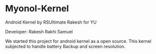 # Myonol-Kernel

Android Kernel by RSUltimate Rakesh for YU

Developer: Rakesh Rakhi Samuel

We started this project for android kernel as a open source. This kernel subjected to handle battery
Backup and screen resolution.
